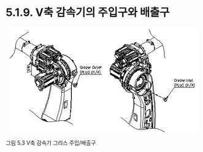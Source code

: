 ﻿# 5.1.9. V축 감속기의 주입구와 배출구

![](../../_assets/그림_5.3_3축_감속기_그리스_주입_배출구.png  )

그림 5.3 V축 감속기 그리스 주입/배출구

